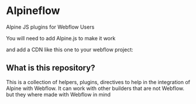 # Alpineflow
Alpine JS plugins for Webflow Users

You will need to add Alpine.js to make it work
<script src="//unpkg.com/alpinejs" defer></script>

and add a CDN like this one to your webflow project:
<script src="https://cdn.jsdelivr.net/gh/walmello24/alpineflow@master/main.js"></script>

## What is this repository?
This is a collection of helpers, plugins, directives to help in the integration of Alpine with Webflow.
It can work with other builders that are not Webflow. but they where made with Webflow in mind
